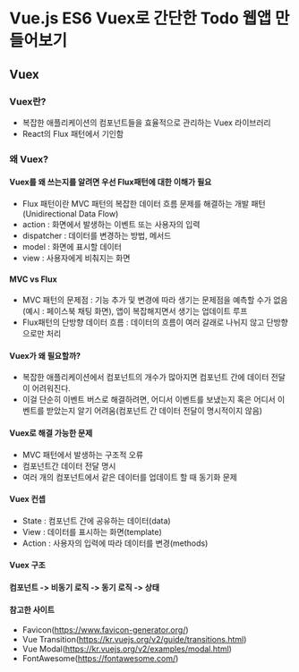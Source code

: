 # Vue.js ES6 Vuex로 간단한 Todo 웹앱 만들어보기


## Vuex
### Vuex란?
- 복잡한 애플리케이션의 컴포넌트들을 효율적으로 관리하는 Vuex 라이브러리
- React의 Flux 패턴에서 기인함

### 왜 Vuex?
#### Vuex를 왜 쓰는지를 알려면 우선 Flux패턴에 대한 이해가 필요
- Flux 패턴이란 MVC 패턴의 복잡한 데이터 흐름 문제를 해결하는 개발 패턴(Unidirectional Data Flow)
- action : 화면에서 발생하는 이벤트 또는 사용자의 입력
- dispatcher : 데이터를 변경하는 방법, 메서드
- model : 화면에 표시할 데이터
- view : 사용자에게 비춰지는 화면

#### MVC vs Flux
- MVC 패턴의 문제점 : 기능 추가 및 변경에 따라 생기는 문제점을 예측할 수가 없음 (예시 : 페이스북 채팅 화면), 앱이 복잡해지면서 생기는 업데이트 루프
- Flux패턴의 단방향 데이터 흐름 : 데이터의 흐름이 여러 갈래로 나뉘지 않고 단방향으로만 처리

#### Vuex가 왜 필요할까?
- 복잡한 애플리케이션에서 컴포넌트의 개수가 많아지면 컴포넌트 간에 데이터 전달이 어려워진다.
- 이걸 단순히 이벤트 버스로 해결하려면, 어디서 이벤트를 보냈는지 혹은 어디서 이벤트를 받았는지 알기 어려움(컴포넌트 간 데이터 전달이 명시적이지 않음)

#### Vuex로 해결 가능한 문제
- MVC 패턴에서 발생하는 구조적 오류
- 컴포넌트간 데이터 전달 명시
- 여러 개의 컴포넌트에서 같은 데이터를 업데이트 할 때 동기화 문제

#### Vuex 컨셉
- State : 컴포넌트 간에 공유하는 데이터(data)
- View : 데이터를 표시하는 화면(template)
- Action : 사용자의 입력에 따라 데이터를 변경(methods)

#### Vuex 구조
#### 컴포넌트 -> 비동기 로직 -> 동기 로직 -> 상태



#### 참고한 사이트
- Favicon(https://www.favicon-generator.org/)
- Vue Transition(https://kr.vuejs.org/v2/guide/transitions.html)
- Vue Modal(https://kr.vuejs.org/v2/examples/modal.html)
- FontAwesome(https://fontawesome.com/)
